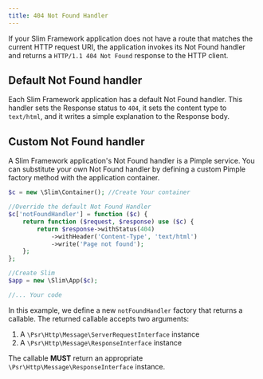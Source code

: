 ```yaml
---
title: 404 Not Found Handler
---
```


If your Slim Framework application does not have a route that matches the current HTTP request URI, the application invokes its Not Found handler and returns a `HTTP/1.1 404 Not Found` response to the HTTP client.

## Default Not Found handler

Each Slim Framework application has a default Not Found handler. This handler sets the Response status to `404`, it sets the content type to `text/html`, and it writes a simple explanation to the Response body.

## Custom Not Found handler

A Slim Framework application's Not Found handler is a Pimple service. You can substitute your own Not Found handler by defining a custom Pimple factory method with the application container.

```php
$c = new \Slim\Container(); //Create Your container

//Override the default Not Found Handler
$c['notFoundHandler'] = function ($c) {
    return function ($request, $response) use ($c) {
        return $response->withStatus(404)
            ->withHeader('Content-Type', 'text/html')
            ->write('Page not found');
    };
};

//Create Slim
$app = new \Slim\App($c);

//... Your code
```

In this example, we define a new `notFoundHandler` factory that returns a callable. The returned callable accepts two arguments:

1. A `\Psr\Http\Message\ServerRequestInterface` instance
2. A `\Psr\Http\Message\ResponseInterface` instance

The callable **MUST** return an appropriate `\Psr\Http\Message\ResponseInterface` instance.

